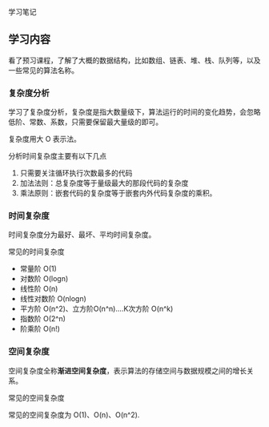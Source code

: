 学习笔记

## 学习内容

看了预习课程，了解了大概的数据结构，比如数组、链表、堆、栈、队列等，以及一些常见的算法名称。

### 复杂度分析

学习了复杂度分析，复杂度是指大数量级下，算法运行的时间的变化趋势，会忽略低阶、常数、系数，只需要保留最大量级的即可。

复杂度用大 O 表示法。

分析时间复杂度主要有以下几点

1. 只需要关注循环执行次数最多的代码	
2. 加法法则：总复杂度等于量级最大的那段代码的复杂度
3. 乘法原则：嵌套代码的复杂度等于嵌套内外代码复杂度的乘积。 

### 时间复杂度

时间复杂度分为最好、最坏、平均时间复杂度。

常见的时间复杂度

- 常量阶 O(1)
- 对数阶 O(logn)
- 线性阶 O(n)
- 线性对数阶 O(nlogn)
- 平方阶 O(n^2)、立方阶O(n^n)….K次方阶 O(n^k)
- 指数阶 O(2^n)
- 阶乘阶 O(n!)

### 空间复杂度

空间复杂度全称**渐进空间复杂度**，表示算法的存储空间与数据规模之间的增长关系。

常见的空间复杂度

常见的空间复杂度为 O(1)、O(n)、O(n^2).
